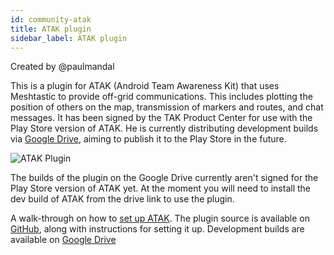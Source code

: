 ```yaml
---
id: community-atak
title: ATAK plugin
sidebar_label: ATAK plugin
---
```


Created by @paulmandal

This is a plugin for ATAK (Android Team Awareness Kit) that uses Meshtastic to provide off-grid communications. This includes plotting the position of others on the map, transmission of markers and routes, and chat messages. It has been signed by the TAK Product Center for use with the Play Store version of ATAK. He is currently distributing development builds via [Google Drive](https://drive.google.com/drive/folders/1xeKJnn9tmzkkmuDbMp0LCLOV9OzHU-Ex), aiming to publish it to the Play Store in the future.

![ATAK Plugin](/img/atak-animation.gif)

The builds of the plugin on the Google Drive currently aren't signed for the Play Store version of ATAK yet. At the moment you will need to install the dev build of ATAK from the drive link to use the plugin.


A walk-through on how to [set up ATAK](https://paul-mandal.medium.com/atak-for-hikers-d96d5246193e).
The plugin source is available on [GitHub](https://github.com/paulmandal/atak-forwarder/), along with instructions for setting it up.
Development builds are available on [Google Drive](https://drive.google.com/drive/folders/1xeKJnn9tmzkkmuDbMp0LCLOV9OzHU-Ex)
